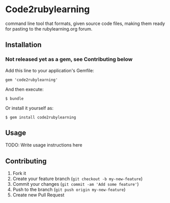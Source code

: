 # Code2rubylearning
command line tool that formats, given source code files, making them ready for pasting to the rubylearning.org forum. 

## Installation

### Not released yet as a gem, see Contributing below

Add this line to your application's Gemfile:

    gem 'code2rubylearning'

And then execute:

    $ bundle

Or install it yourself as:

    $ gem install code2rubylearning

## Usage

TODO: Write usage instructions here

## Contributing

1. Fork it
2. Create your feature branch (`git checkout -b my-new-feature`)
3. Commit your changes (`git commit -am 'Add some feature'`)
4. Push to the branch (`git push origin my-new-feature`)
5. Create new Pull Request

